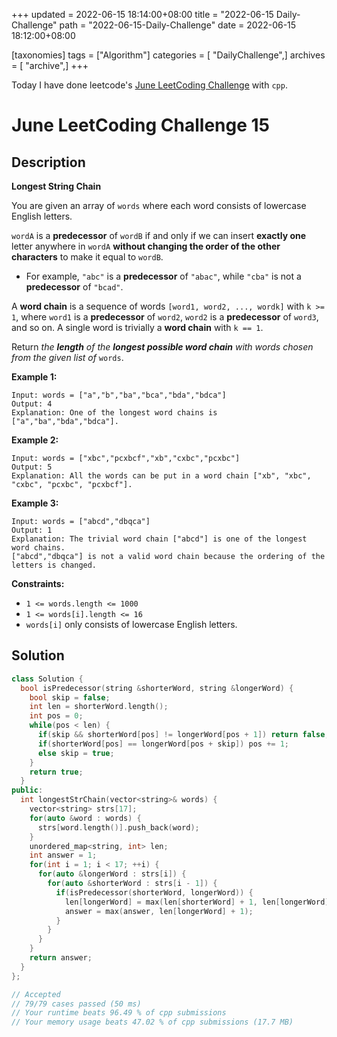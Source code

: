 +++
updated = 2022-06-15 18:14:00+08:00
title = "2022-06-15 Daily-Challenge"
path = "2022-06-15-Daily-Challenge"
date = 2022-06-15 18:12:00+08:00

[taxonomies]
tags = ["Algorithm"]
categories = [ "DailyChallenge",]
archives = [ "archive",]
+++

Today I have done leetcode's [June LeetCoding Challenge](https://leetcode.com/problems/longest-string-chain/) with `cpp`.

<!-- more -->

# June LeetCoding Challenge 15

## Description

**Longest String Chain**

You are given an array of `words` where each word consists of lowercase English letters.

`wordA` is a **predecessor** of `wordB` if and only if we can insert **exactly one** letter anywhere in `wordA` **without changing the order of the other characters** to make it equal to `wordB`.

- For example, `"abc"` is a **predecessor** of `"abac"`, while `"cba"` is not a **predecessor** of `"bcad"`.

A **word chain** is a sequence of words `[word1, word2, ..., wordk]` with `k >= 1`, where `word1` is a **predecessor** of `word2`, `word2` is a **predecessor** of `word3`, and so on. A single word is trivially a **word chain** with `k == 1`.

Return *the **length** of the **longest possible word chain** with words chosen from the given list of* `words`.

 

**Example 1:**

```
Input: words = ["a","b","ba","bca","bda","bdca"]
Output: 4
Explanation: One of the longest word chains is ["a","ba","bda","bdca"].
```

**Example 2:**

```
Input: words = ["xbc","pcxbcf","xb","cxbc","pcxbc"]
Output: 5
Explanation: All the words can be put in a word chain ["xb", "xbc", "cxbc", "pcxbc", "pcxbcf"].
```

**Example 3:**

```
Input: words = ["abcd","dbqca"]
Output: 1
Explanation: The trivial word chain ["abcd"] is one of the longest word chains.
["abcd","dbqca"] is not a valid word chain because the ordering of the letters is changed.
```

 

**Constraints:**

- `1 <= words.length <= 1000`
- `1 <= words[i].length <= 16`
- `words[i]` only consists of lowercase English letters.

## Solution

``` cpp
class Solution {
  bool isPredecessor(string &shorterWord, string &longerWord) {
    bool skip = false;
    int len = shorterWord.length();
    int pos = 0;
    while(pos < len) {
      if(skip && shorterWord[pos] != longerWord[pos + 1]) return false;
      if(shorterWord[pos] == longerWord[pos + skip]) pos += 1;
      else skip = true;
    }
    return true;
  }
public:
  int longestStrChain(vector<string>& words) {
    vector<string> strs[17];
    for(auto &word : words) {
      strs[word.length()].push_back(word);
    }
    unordered_map<string, int> len;
    int answer = 1;
    for(int i = 1; i < 17; ++i) {
      for(auto &longerWord : strs[i]) {
        for(auto &shorterWord : strs[i - 1]) {
          if(isPredecessor(shorterWord, longerWord)) {
            len[longerWord] = max(len[shorterWord] + 1, len[longerWord]);
            answer = max(answer, len[longerWord] + 1);
          }
        }
      }
    }
    return answer;
  }
};

// Accepted
// 79/79 cases passed (50 ms)
// Your runtime beats 96.49 % of cpp submissions
// Your memory usage beats 47.02 % of cpp submissions (17.7 MB)
```
